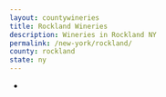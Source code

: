 ```yaml
---
layout: countywineries
title: Rockland Wineries
description: Wineries in Rockland NY
permalink: /new-york/rockland/
county: rockland
state: ny
---
```

-

